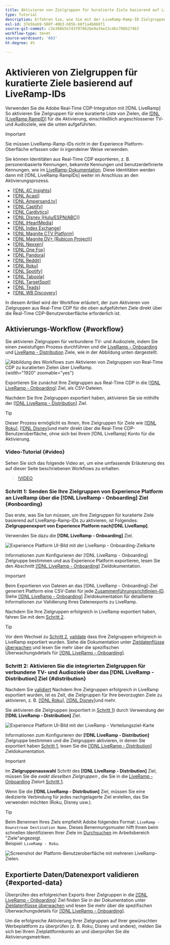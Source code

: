 ```yaml
---
title: Aktivieren von Zielgruppen für kuratierte Ziele basierend auf LiveRamp-IDs
type: Tutorial
description: Erfahren Sie, wie Sie mit der LiveRamp-Ramp-ID Zielgruppen aus Adobe Experience Platform für verbundene TV- und Audioziele und andere Integrationen aktivieren können.
exl-id: 37e5bab9-588f-40b3-b65b-68f1a4b868f1
source-git-commit: c2e308b5e743f07062be9a34e23c4bc700b27463
workflow-type: tm+mt
source-wordcount: '663'
ht-degree: 4%

---
```


# Aktivieren von Zielgruppen für kuratierte Ziele basierend auf LiveRamp-IDs

Verwenden Sie die Adobe Real-Time CDP-Integration mit [!DNL LiveRamp] So aktivieren Sie Zielgruppen für eine kuratierte Liste von Zielen, die [!DNL [LiveRamp RampID]](https://docs.liveramp.com/connect/en/interpreting-rampid,-liveramp-s-people-based-identifier.html) für die Aktivierung, einschließlich angeschlossener TV- und Audioziele, wie die unten aufgeführten.

>[!IMPORTANT]
>
>Sie müssen LiveRamp-Ramp-IDs nicht in der Experience Platform-Oberfläche erfassen oder in irgendeiner Weise verwenden.
>
> Sie können Identitäten aus Real-Time CDP exportieren, z. B. personenbasierte Kennungen, bekannte Kennungen und benutzerdefinierte Kennungen, wie im [LiveRamp-Dokumentation](https://docs.liveramp.com/connect/en/identity-and-identifier-terms-and-concepts.html#known-identifiers). Diese Identitäten werden dann mit [!DNL LiveRamp RampIDs] weiter im Anschluss an den Aktivierungsprozess.


* [[!DNL 4C Insights]](#insights)
* [[!DNL Acast]](#acast)
* [[!DNL Ampersand.tv]](#ampersand-tv)
* [[!DNL Captify]](#captify)
* [[!DNL Cardlytics]](#cardlytics)
* [[!DNL Disney (Hulu/ESPN/ABC)]](#disney)
* [[!DNL iHeartMedia]](#iheartmedia)
* [[!DNL Index Exchange]](#index-exchange)
* [[!DNL Magnite CTV Platform]](#magnite)
* [[!DNL Magnite DV+ (Rubicon Project)]](#magnite-dv)
* [[!DNL Nexxen]](#nexxen)
* [[!DNL One Fox]](#fox)
* [[!DNL Pandora]](#pandora)
* [[!DNL Reddit]](#reddit)
* [[!DNL Roku]](#roku)
* [[!DNL Spotify]](#spotify)
* [[!DNL Taboola]](#taboola)
* [[!DNL TargetSpot]](#targetspot)
* [[!DNL Teads]](#teads)
* [[!DNL WB Discovery]](#wb-discovery)

In diesem Artikel wird der Workflow erläutert, der zum Aktivieren von Zielgruppen aus Real-Time CDP für die oben aufgeführten Ziele direkt über die Real-Time CDP-Benutzeroberfläche erforderlich ist.

## Aktivierungs-Workflow {#workflow}

Sie aktivieren Zielgruppen für verbundene TV- und Audioziele, indem Sie einen zweistufigen Prozess durchführen und die [LiveRamp - Onboarding](../catalog/advertising/liveramp-onboarding.md) und [LiveRamp - Distribution](../catalog/advertising/liveramp-distribution.md) Ziele, wie in der Abbildung unten dargestellt.

![Abbildung des Workflows zum Aktivieren von Zielgruppen von Real-Time CDP zu kuratierten Zielen über LiveRamp.](../assets/ui/activate-curated-destinations-liveramp/workflow-diagram.png){width="1920" zoomable="yes"}

Exportieren Sie zunächst Ihre Zielgruppen aus Real-Time CDP in die [[!DNL LiveRamp - Onboarding]](../catalog/advertising/liveramp-onboarding.md) Ziel, als CSV-Dateien.

Nachdem Sie Ihre Zielgruppen exportiert haben, aktivieren Sie sie mithilfe der [[!DNL LiveRamp - Distribution]](../catalog/advertising/liveramp-distribution.md) Ziel.

>[!TIP]
>
>Dieser Prozess ermöglicht es Ihnen, Ihre Zielgruppen für Ziele wie [[!DNL Roku]](../catalog/advertising/liveramp-distribution.md#roku), [[!DNL Disney]](../catalog/advertising/liveramp-distribution.md#disney)und mehr direkt über die Real-Time CDP-Benutzeroberfläche, ohne sich bei Ihrem [!DNL LiveRamp] Konto für die Aktivierung.

### Video-Tutorial {#video}

Sehen Sie sich das folgende Video an, um eine umfassende Erläuterung des auf dieser Seite beschriebenen Workflows zu erhalten.

>[!VIDEO](https://video.tv.adobe.com/v/3425367)

### Schritt 1: Senden Sie Ihre Zielgruppen von Experience Platform an LiveRamp über die [!DNL LiveRamp - Onboarding] Ziel {#onboarding}

Das erste, was Sie tun müssen, um Ihre Zielgruppen für kuratierte Ziele basierend auf LiveRamp-Ramp-IDs zu aktivieren, ist Folgendes: **Zielgruppenexport von Experience Platform nach[!DNL LiveRamp]**.

Verwenden Sie dazu die **[!DNL LiveRamp - Onboarding]** Ziel.

![Experience Platform UI-Bild mit der LiveRamp - Onboarding-Zielkarte](../assets/ui/activate-curated-destinations-liveramp/liveramp-onboarding-catalog.png)

Informationen zum Konfigurieren der [!DNL LiveRamp - Onboarding] Zielgruppe bestimmen und aus Experience Platform exportieren, lesen Sie den Abschnitt [[!DNL LiveRamp - Onboarding]](../catalog/advertising/liveramp-onboarding.md) Zieldokumentation.

>[!IMPORTANT]
>
>Beim Exportieren von Dateien an das [!DNL LiveRamp - Onboarding]-Ziel generiert Platform eine CSV-Datei für jede [Zusammenführungsrichtlinien-ID](../../profile/merge-policies/overview.md). Siehe [[!DNL LiveRamp - Onboarding]](../catalog/advertising/liveramp-onboarding.md) Zieldokumentation für detaillierte Informationen zur Validierung Ihres Datenexports zu LiveRamp.


Nachdem Sie Ihre Zielgruppen erfolgreich in LiveRamp exportiert haben, fahren Sie mit dem [Schritt 2](#distribution).

>[!TIP]
>
>Vor dem Wechsel zu [Schritt 2](#distribution), [validate](../catalog/advertising/liveramp-onboarding.md#exported-data) dass Ihre Zielgruppen erfolgreich in LiveRamp exportiert wurden. Siehe die Dokumentation unter [Zieldatenflüsse überwachen](../../dataflows/ui/monitor-destinations.md#dataflow-runs-for-batch-destinations) und lesen Sie mehr über die spezifischen Überwachungsdetails für [[!DNL LiveRamp - Onboarding]](../catalog/advertising/liveramp-onboarding.md#exported-data).

### Schritt 2: Aktivieren Sie die integrierten Zielgruppen für verbundene TV- und Audioziele über das [!DNL LiveRamp - Distribution] Ziel {#distribution}

Nachdem Sie [validiert](../catalog/advertising/liveramp-onboarding.md#exported-data) Nachdem Ihre Zielgruppen erfolgreich in LiveRamp exportiert wurden, ist es Zeit, die Zielgruppen für Ihre bevorzugten Ziele zu aktivieren, z. B. [[!DNL Roku]](../catalog/advertising/liveramp-distribution.md#roku), [[!DNL Disney]](../catalog/advertising/liveramp-distribution.md#disney)und mehr.

Sie aktivieren die Zielgruppen (exportiert in [Schritt 1](#onboarding)) durch Verwendung der **[!DNL LiveRamp - Distribution]** Ziel.

![Experience Platform UI-Bild mit der LiveRamp - Verteilungsziel-Karte](../assets/ui/activate-curated-destinations-liveramp/liveramp-distribution-catalog.png)

Informationen zum Konfigurieren der **[!DNL LiveRamp - Distribution]** Zielgruppe bestimmen und die Zielgruppen aktivieren, in denen Sie exportiert haben [Schritt 1](#onboarding), lesen Sie die [[!DNL LiveRamp - Distribution]](../catalog/advertising/liveramp-distribution.md) Zieldokumentation.

>[!IMPORTANT]
>
>Im **Zielgruppenauswahl** Schritt des **[!DNL LiveRamp - Distribution]** Ziel, müssen Sie die *exakt dieselben Zielgruppen* , die Sie in die [LiveRamp - Onboarding](../catalog/advertising/liveramp-onboarding.md) Zielort [Schritt 1](#onboarding).

Wenn Sie die **[!DNL LiveRamp - Distribution]** Ziel, müssen Sie eine dedizierte Verbindung für jedes nachgelagerte Ziel erstellen, das Sie verwenden möchten (Roku, Disney usw.).

>[!TIP]
>
>Beim Benennen Ihres Ziels empfiehlt Adobe folgendes Format: `LiveRamp - Downstream Destination Name`. Dieses Benennungsmuster hilft Ihnen beim schnellen Identifizieren Ihrer Ziele im [Durchsuchen](../ui/destinations-workspace.md#browse) im Arbeitsbereich &quot;Ziele&quot;angezeigt.
><br>
>Beispiel: `LiveRamp - Roku`.

![Screenshot der Platform-Benutzeroberfläche mit mehreren LiveRamp-Zielen.](../assets/ui/activate-curated-destinations-liveramp/liveramp-naming.png)

## Exportierte Daten/Datenexport validieren {#exported-data}

Überprüfen des erfolgreichen Exports Ihrer Zielgruppen in die [[!DNL LiveRamp - Onboarding]](../catalog/advertising/liveramp-onboarding.md) Ziel finden Sie in der Dokumentation unter [Zieldatenflüsse überwachen](../../dataflows/ui/monitor-destinations.md#dataflow-runs-for-batch-destinations) und lesen Sie mehr über die spezifischen Überwachungsdetails für [[!DNL LiveRamp - Onboarding]](../catalog/advertising/liveramp-onboarding.md#exported-data).

Um die erfolgreiche Aktivierung Ihrer Zielgruppen auf Ihrer gewünschten Werbeplattform zu überprüfen (z. B. Roku, Disney und andere), melden Sie sich bei Ihrem Zielplattformkonto an und überprüfen Sie die Aktivierungsmetriken.
